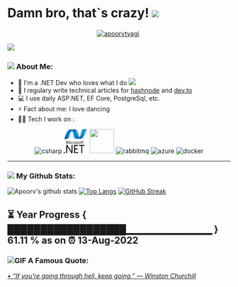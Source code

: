 # Damn bro, that`s crazy! <img src="https://github.com/TheDudeThatCode/TheDudeThatCode/blob/master/Assets/Hi.gif" width="35" />
<p align="center">
<a href="https://www.linkedin.com/in/egor-kravchenko-dev/" target="blank"><img align="center" src="https://cdn.jsdelivr.net/npm/simple-icons@3.0.1/icons/linkedin.svg" alt="apoorvtyagi" height="30" width="30" /></a>&nbsp;
</p>

![](https://camo.githubusercontent.com/992babdffd8c74a1502de375fbdf7e4d54773242/68747470733a2f2f6d656469612e67697068792e636f6d2f6d656469612f53576f536b4e36447854737a71494b4571762f67697068792e676966)

### <img src="https://github.com/TheDudeThatCode/TheDudeThatCode/blob/master/Assets/Developer.gif" width="45" /> About Me:
- 🏦 I'm a .NET Dev who loves what I do 
      <img src="https://media.giphy.com/media/WUlplcMpOCEmTGBtBW/giphy.gif" width="30">
- 📝 I regulary write technical articles for [hashnode](https://apoorvtyagi.tech/) and [dev.to](https://dev.to/apoorvtyagi)
- 💻 I use daily ASP.NET, EF Core, PostgreSql, etc.
- ⚡ Fact about me: I love dancing 
- 🧑‍💻 Tech I work on :

<p align="center">
      <img src="https://brandeps.com/logo-download/C/C-Sharp-logo-vector-01.svg" alt="csharp" width="65" height="65"/> 
      <img src="https://raw.githubusercontent.com/gilbarbara/logos/11f54bac1b6dfad2cbd1c6da9f2245ec8b5ea22b/logos/dotnet.svg" alt="dotnet" width="55" height="55"/>
      <img src="https://raw.githubusercontent.com/get-icon/geticon/fc0f660daee147afb4a56c64e12bde6486b73e39/icons/postgresql-logo.svg" width="55" height="55"/>
      <img src="https://iconape.com/wp-content/files/jg/371367/svg/371367.svg" alt="rabbitmq" width="55" height="55"/>
      <img src="https://cdn.worldvectorlogo.com/logos/azure-2.svg" alt="azure" width="55" height="55"/> 
      <img src="https://vectorwiki.com/images/cEFKB__docker.svg" alt="docker" width="55" height="55"/>
</p>

---
### <img src='https://media1.giphy.com/media/du3J3cXyzhj75IOgvA/giphy.gif?cid=ecf05e47x2g034i9pzwtzzsd3xgg2w9nr94t4tflbbgo3008&rid=giphy.gif' width='25' /> My Github Stats:
![Apoorv's github stats](https://github-readme-stats.vercel.app/api?username=kravchenkoegorii&show_icons=true&title_color=ffc857&icon_color=8ac926&text_color=daf7dc&bg_color=151515&hide=issues&count_private=true&include_all_commits=true)
[![Top Langs](https://github-readme-stats.vercel.app/api/top-langs/?username=kravchenkoegorii&layout=compact&text_color=daf7dc&bg_color=151515&hide=css,html,php)](https://github.com/anuraghazra/github-readme-stats)
[![GitHub Streak](https://github-readme-streak-stats.herokuapp.com/?user=kravchenkoegorii&theme=dark)](https://git.io/streak-stats)

<!--START_SECTION:waka-->

<!--END_SECTION:waka-->

⏳ **Year Progress** { ██████████████████▁▁▁▁▁▁▁▁▁▁▁▁ } 61.11 % as on ⏰ 13-Aug-2022
---

### <img alt="GIF" src="https://github.com/TheDudeThatCode/TheDudeThatCode/blob/master/Assets/hmm.gif" width="20" /> A Famous Quote:
<a href="https://github.com/marketplace/actions/quote-readme">
<!--STARTS_HERE_QUOTE_README-->
• <i>“If you’re going through hell, keep going.” — Winston Churchill   </i>
<!--ENDS_HERE_QUOTE_README-->
</a>
